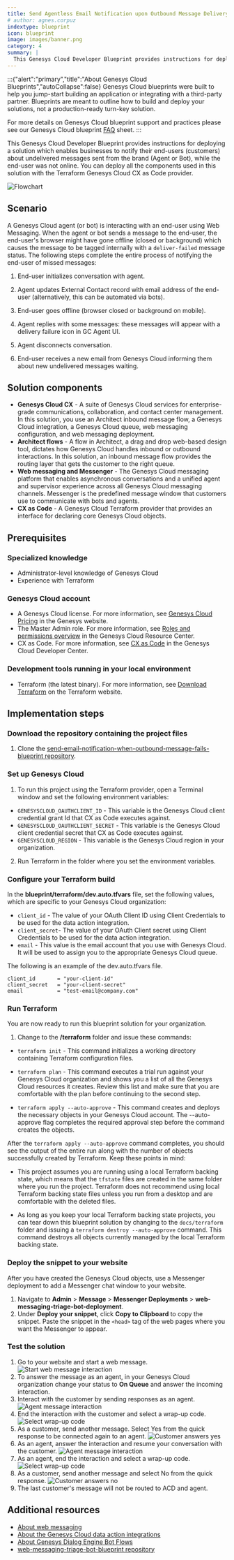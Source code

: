 ```yaml
---
title: Send Agentless Email Notification upon Outbound Message Delivery Failed
# author: agnes.corpuz
indextype: blueprint
icon: blueprint
image: images/banner.png
category: 4
summary: |
  This Genesys Cloud Developer Blueprint provides instructions for deploying a solution which enables businesses to notify their end-users (customers) about undelivered messages sent from the brand (Agent or Bot), while the end-user was not online. You can deploy all the components used in this solution with the Terraform Genesys Cloud CX as Code provider.
---
```

:::{"alert":"primary","title":"About Genesys Cloud Blueprints","autoCollapse":false} 
Genesys Cloud blueprints were built to help you jump-start building an application or integrating with a third-party partner. 
Blueprints are meant to outline how to build and deploy your solutions, not a production-ready turn-key solution.
 
For more details on Genesys Cloud blueprint support and practices 
please see our Genesys Cloud blueprint [FAQ](https://developer.genesys.cloud/blueprints/faq) sheet.
:::

This Genesys Cloud Developer Blueprint provides instructions for deploying a solution which enables businesses to notify their end-users (customers) about undelivered messages sent from the brand (Agent or Bot), while the end-user was not online. You can deploy all the components used in this solution with the Terraform Genesys Cloud CX as Code provider.

![Flowchart](images/banner.png "Flowchart")

## Scenario

A Genesys Cloud agent (or bot) is interacting with an end-user using Web Messaging. When the agent or bot sends a message to the end-user, the end-user's browser might have gone offline (closed or background) which causes the message to be tagged internally with a `deliver-failed` message status. The following steps complete the entire process of notifying the end-user of missed messages:

1. End-user initializes conversation with agent.

2. Agent updates External Contact record with email address of the end-user (alternatively, this can be automated via bots).

3. End-user goes offline (browser closed or background on mobile).

4. Agent replies with some messages: these messages will appear with a delivery failure icon in GC Agent UI.

5. Agent disconnects conversation.

6. End-user receives a new email from Genesys Cloud informing them about new undelivered messages waiting.

## Solution components

* **Genesys Cloud CX** - A suite of Genesys Cloud services for enterprise-grade communications, collaboration, and contact center management. In this solution, you use an Architect inbound message flow, a Genesys Cloud integration, a Genesys Cloud queue, web messaging configuration, and web messaging deployment.
* **Architect flows** - A flow in Architect, a drag and drop web-based design tool, dictates how Genesys Cloud handles inbound or outbound interactions.  In this solution, an inbound message flow provides the routing layer that gets the customer to the right queue.
* **Web messaging and Messenger** - The Genesys Cloud messaging platform that enables asynchronous conversations and a unified agent and supervisor experience across all Genesys Cloud messaging channels. Messenger is the predefined message window that customers use to communicate with bots and agents. 
* **CX as Code** - A Genesys Cloud Terraform provider that provides an interface for declaring core Genesys Cloud objects.

## Prerequisites

### Specialized knowledge

* Administrator-level knowledge of Genesys Cloud
* Experience with Terraform

### Genesys Cloud account

* A Genesys Cloud license. For more information, see [Genesys Cloud Pricing](https://www.genesys.com/pricing "Opens the Genesys Cloud pricing page") in the Genesys website.
* The Master Admin role. For more information, see [Roles and permissions overview](https://help.mypurecloud.com/?p=24360 "Opens the Roles and permissions overview article") in the Genesys Cloud Resource Center.
* CX as Code. For more information, see [CX as Code](https://developer.genesys.cloud/devapps/cx-as-code/ "Goes to the CX as Code page") in the Genesys Cloud Developer Center.

### Development tools running in your local environment

* Terraform (the latest binary). For more information, see [Download Terraform](https://www.terraform.io/downloads.html "Goes to the Download Terraform page") on the Terraform website.

## Implementation steps

### Download the repository containing the project files

1. Clone the [send-email-notification-when-outbound-message-fails-blueprint repository](https://github.com/GenesysCloudBlueprints/send-email-notification-when-outbound-message-fails-blueprint "Opens the send-email-notification-when-outbound-message-fails-blueprint  repository in GitHub").

### Set up Genesys Cloud

1. To run this project using the Terraform provider, open a Terminal window and set the following environment variables:

* `GENESYSCLOUD_OAUTHCLIENT_ID` - This variable is the Genesys Cloud client credential grant Id that CX as Code executes against. 
* `GENESYSCLOUD_OAUTHCLIENT_SECRET` - This variable is the Genesys Cloud client credential secret that CX as Code executes against. 
* `GENESYSCLOUD_REGION` - This variable is the Genesys Cloud region in your organization.

2. Run Terraform in the folder where you set the environment variables. 

### Configure your Terraform build

In the **blueprint/terraform/dev.auto.tfvars** file, set the following values, which are specific to your Genesys Cloud organization:

* `client_id` - The value of your OAuth Client ID using Client Credentials to be used for the data action integration.
* `client_secret`- The value of your OAuth Client secret using Client Credentials to be used for the data action integration.
* `email` - This value is the email account that you use with Genesys Cloud. It will be used to assign you to the appropriate Genesys Cloud queue.

The following is an example of the dev.auto.tfvars file.

```
client_id       = "your-client-id"
client_secret   = "your-client-secret"
email           = "test-email@company.com"
```

### Run Terraform

You are now ready to run this blueprint solution for your organization. 

1. Change to the **/terraform** folder and issue these commands:

* `terraform init` - This command initializes a working directory containing Terraform configuration files.
  
* `terraform plan` - This command executes a trial run against your Genesys Cloud organization and shows you a list of all the Genesys Cloud resources it creates. Review this list and make sure that you are comfortable with the plan before continuing to the second step.

* `terraform apply --auto-approve` - This command creates and deploys the necessary objects in your Genesys Cloud account. The --auto-approve flag completes the required approval step before the command creates the objects.

After the `terraform apply --auto-approve` command completes, you should see the output of the entire run along with the number of objects successfully created by Terraform. Keep these points in mind:

*  This project assumes you are running using a local Terraform backing state, which means that the `tfstate` files are created in the same folder where you run the project. Terraform does not recommend using local Terraform backing state files unless you run from a desktop and are comfortable with the deleted files.

* As long as you keep your local Terraform backing state projects, you can tear down this blueprint solution by changing to the `docs/terraform` folder and issuing a `terraform destroy --auto-approve` command. This command destroys all objects currently managed by the local Terraform backing state.

### Deploy the snippet to your website

After you have created the Genesys Cloud objects, use a Messenger deployment to add a Messenger chat window to your website.

1. Navigate to **Admin** > **Message** > **Messenger Deployments** > **web-messaging-triage-bot-deployment**.
2. Under **Deploy your snippet**, click **Copy to Clipboard** to copy the snippet. Paste the snippet in the `<head>` tag of the web pages where you want the Messenger to appear.

### Test the solution

1. Go to your website and start a web message.
   ![Start web message interaction](images/1-customer-interaction.png "Start web message interaction")
2. To answer the message as an agent, in your Genesys Cloud organization change your status to **On Queue** and answer the incoming interaction.
3. Interact with the customer by sending responses as an agent.
   ![Agent message interaction](images/2-agent-interaction.png "Agent message interaction")
4. End the interaction with the customer and select a wrap-up code.
   ![Select wrap-up code](images/3-processed-wrapup.png "Select wrap-up code")
5. As a customer, send another message. Select Yes from the quick response to be connected again to an agent.
   ![Customer answers yes](images/4-quick-response.png "Customer answers yes")
6. As an agent, answer the interaction and resume your conversation with the customer.
   ![Agent message interaction](images/5-update-order.png "Agent message interaction")
7. As an agent, end the interaction and select a wrap-up code.
   ![Select wrap-up code](images/6-processed-wrapup-2.png "Select wrap-up code")
8. As a customer, send another message and select No from the quick response.
   ![Customer answers no](images/7-quick-response-no.png "Customer answers no")
9. The last customer's message will not be routed to ACD and agent.

## Additional resources

* [About web messaging](https://help.mypurecloud.com/articles/about-web-messaging/ "Opens the About Web Messaging page")
* [About the Genesys Cloud data action integrations](https://help.mypurecloud.com/articles/about-the-data-actions-integrations/ "Opens the About the Genesys Cloud data action integrations page")
* [About Genesys Dialog Engine Bot Flows](https://help.mypurecloud.com/articles/about-architect-dialog-engine-bot-flows/ "Opens the About Genesys Dialog Engine Bot Flows page")
* [web-messaging-triage-bot-blueprint repository](https://github.com/GenesysCloudBlueprints/web-messaging-triage-bot-blueprint "Opens the web-messaging-triage-bot-blueprint repository in GitHub") 
